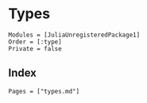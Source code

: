 # Types

```@autodocs
Modules = [JuliaUnregisteredPackage1]
Order = [:type]
Private = false
```

## Index

```@index
Pages = ["types.md"]
```
